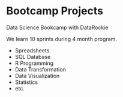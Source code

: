 # Bootcamp Projects

Data Science Bookcamp with DataRockie

We learn 10 sprints during 4 month program.

- Spreadsheets
- SQL Database
- R Programming
- Data Transformation
- Data Visualization
- Statistics
- etc.
